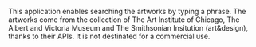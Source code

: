 This application enables searching the artworks by typing a phrase. The artworks come from the collection of The Art Institute of Chicago, The Albert and Victoria Museum and The Smithsonian Insitution (art&design), thanks to their APIs. It is not destinated for a commercial use.